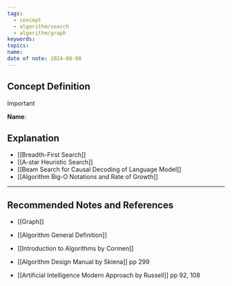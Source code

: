 ```yaml
---
tags:
  - concept
  - algorithm/search
  - algorithm/graph
keywords: 
topics: 
name: 
date of note: 2024-08-08
---
```


## Concept Definition

>[!important]
>**Name**: 



## Explanation

- [[Breadth-First Search]]
- [[A-star Heuristic Search]]
- [[Beam Search for Causal Decoding of Language Model]]
- [[Algorithm Big-O Notations and Rate of Growth]]


-----------
##  Recommended Notes and References

- [[Graph]]
- [[Algorithm General Definition]]

- [[Introduction to Algorithms by Cormen]]
- [[Algorithm Design Manual by Skiena]] pp 299
- [[Artificial Intelligence Modern Approach by Russell]] pp 92, 108